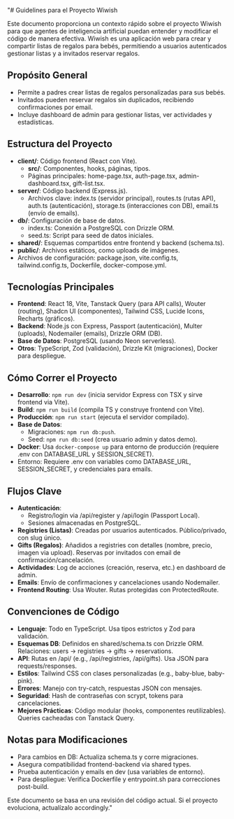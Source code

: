 "# Guidelines para el Proyecto Wiwish

Este documento proporciona un contexto rápido sobre el proyecto Wiwish para que agentes de inteligencia artificial puedan entender y modificar el código de manera efectiva. Wiwish es una aplicación web para crear y compartir listas de regalos para bebés, permitiendo a usuarios autenticados gestionar listas y a invitados reservar regalos.

## Propósito General

- Permite a padres crear listas de regalos personalizadas para sus bebés.
- Invitados pueden reservar regalos sin duplicados, recibiendo confirmaciones por email.
- Incluye dashboard de admin para gestionar listas, ver actividades y estadísticas.

## Estructura del Proyecto

- **client/**: Código frontend (React con Vite).
  - **src/**: Componentes, hooks, páginas, tipos.
  - Páginas principales: home-page.tsx, auth-page.tsx, admin-dashboard.tsx, gift-list.tsx.
- **server/**: Código backend (Express.js).
  - Archivos clave: index.ts (servidor principal), routes.ts (rutas API), auth.ts (autenticación), storage.ts (interacciones con DB), email.ts (envío de emails).
- **db/**: Configuración de base de datos.
  - index.ts: Conexión a PostgreSQL con Drizzle ORM.
  - seed.ts: Script para seed de datos iniciales.
- **shared/**: Esquemas compartidos entre frontend y backend (schema.ts).
- **public/**: Archivos estáticos, como uploads de imágenes.
- Archivos de configuración: package.json, vite.config.ts, tailwind.config.ts, Dockerfile, docker-compose.yml.

## Tecnologías Principales

- **Frontend**: React 18, Vite, Tanstack Query (para API calls), Wouter (routing), Shadcn UI (componentes), Tailwind CSS, Lucide Icons, Recharts (gráficos).
- **Backend**: Node.js con Express, Passport (autenticación), Multer (uploads), Nodemailer (emails), Drizzle ORM (DB).
- **Base de Datos**: PostgreSQL (usando Neon serverless).
- **Otros**: TypeScript, Zod (validación), Drizzle Kit (migraciones), Docker para despliegue.

## Cómo Correr el Proyecto

- **Desarrollo**: `npm run dev` (inicia servidor Express con TSX y sirve frontend via Vite).
- **Build**: `npm run build` (compila TS y construye frontend con Vite).
- **Producción**: `npm run start` (ejecuta el servidor compilado).
- **Base de Datos**:
  - Migraciones: `npm run db:push`.
  - Seed: `npm run db:seed` (crea usuario admin y datos demo).
- **Docker**: Usa `docker-compose up` para entorno de producción (requiere .env con DATABASE_URL y SESSION_SECRET).
- Entorno: Requiere .env con variables como DATABASE_URL, SESSION_SECRET, y credenciales para emails.

## Flujos Clave

- **Autenticación**:
  - Registro/login via /api/register y /api/login (Passport Local).
  - Sesiones almacenadas en PostgreSQL.
- **Registries (Listas)**: Creadas por usuarios autenticados. Público/privado, con slug único.
- **Gifts (Regalos)**: Añadidos a registries con detalles (nombre, precio, imagen via upload). Reservas por invitados con email de confirmación/cancelación.
- **Actividades**: Log de acciones (creación, reserva, etc.) en dashboard de admin.
- **Emails**: Envío de confirmaciones y cancelaciones usando Nodemailer.
- **Frontend Routing**: Usa Wouter. Rutas protegidas con ProtectedRoute.

## Convenciones de Código

- **Lenguaje**: Todo en TypeScript. Usa tipos estrictos y Zod para validación.
- **Esquemas DB**: Definidos en shared/schema.ts con Drizzle ORM. Relaciones: users -> registries -> gifts -> reservations.
- **API**: Rutas en /api/ (e.g., /api/registries, /api/gifts). Usa JSON para requests/responses.
- **Estilos**: Tailwind CSS con clases personalizadas (e.g., baby-blue, baby-pink).
- **Errores**: Manejo con try-catch, respuestas JSON con mensajes.
- **Seguridad**: Hash de contraseñas con scrypt, tokens para cancelaciones.
- **Mejores Prácticas**: Código modular (hooks, componentes reutilizables). Queries cacheadas con Tanstack Query.

## Notas para Modificaciones

- Para cambios en DB: Actualiza schema.ts y corre migraciones.
- Asegura compatibilidad frontend-backend via shared types.
- Prueba autenticación y emails en dev (usa variables de entorno).
- Para despliegue: Verifica Dockerfile y entrypoint.sh para correcciones post-build.

Este documento se basa en una revisión del código actual. Si el proyecto evoluciona, actualízalo accordingly."
